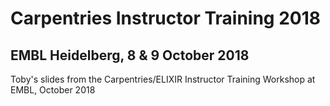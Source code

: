 # Carpentries Instructor Training 2018

## EMBL Heidelberg, 8 & 9 October 2018

Toby's slides from the Carpentries/ELIXIR Instructor Training Workshop at EMBL, October 2018
